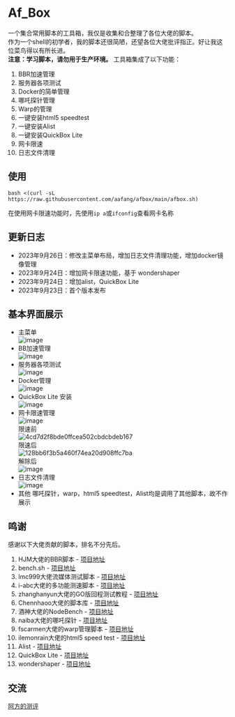 # Af_Box
一个集合常用脚本的工具箱，我仅是收集和合整理了各位大佬的脚本。  
作为一个shell的初学者，我的脚本还很简陋，还望各位大佬批评指正。好让我这位菜鸟得以有所长进。  
**注意：学习脚本，请勿用于生产环境。**
工具箱集成了以下功能：
1. BBR加速管理
2. 服务器各项测试
3. Docker的简单管理
4. 哪吒探针管理
5. Warp的管理
6. 一键安装html5 speedtest
7. 一键安装Alist
8. 一键安装QuickBox Lite
9. 网卡限速
10. 日志文件清理
## 使用
```
bash <(curl -sL https://raw.githubusercontent.com/aafang/afbox/main/afbox.sh)
```
在使用网卡限速功能时，先使用```ip a```或```ifconfig```查看网卡名称
## 更新日志
- 2023年9月26日：修改主菜单布局，增加日志文件清理功能，增加docker镜像管理
- 2023年9月24日：增加网卡限速功能，基于 wondershaper
- 2023年9月24日：增加alist，QuickBox Lite
- 2023年9月23日：首个版本发布
## 基本界面展示
- 主菜单  
![image](https://github.com/aafang/afbox/assets/145802153/1003c57c-2e58-4a3e-8cad-e1f8ef3cdacf)  
- BB加速管理  
![image](https://github.com/aafang/afbox/assets/145802153/1cdf8044-f52b-4d6a-93ad-999ed95e1b4d)
- 服务器各项测试  
![image](https://github.com/aafang/afbox/assets/145802153/cf33f8ec-210d-49de-b171-08bbf3183008)
- Docker管理  
![image](https://github.com/aafang/afbox/assets/145802153/913e7f31-adf1-44eb-91c5-5b5111d1b4f1)
- QuickBox Lite 安装  
![image](https://github.com/aafang/afbox/assets/145802153/ae784ba2-4f24-414a-8fd9-8a57e0f7f32f)
- 网卡限速管理  
![image](https://github.com/aafang/afbox/assets/145802153/9cb583e6-3882-4dd2-88d5-38c69e36eccb)  
限速前  
![4cd7d2f8bde0ffcea502cbdcbdeb167](https://github.com/aafang/afbox/assets/145802153/d26e09c9-a0ce-4ccc-bfd5-d1a5dae0b35a)  
限速后  
![128bb6f3b5a460f74ea20d908ffc7ba](https://github.com/aafang/afbox/assets/145802153/bf1bb521-a3e0-43e7-932f-2b1ae28fe841)  
解除后  
![image](https://github.com/aafang/afbox/assets/145802153/bc874578-b1e0-4c3d-a5d7-25a5da08fb10)
- 日志文件清理  
![image](https://github.com/aafang/afbox/assets/145802153/375aef17-2141-4e31-82ed-0ff2f2547a49)
- 其他
哪吒探针，warp，html5 speedtest，Alist均是调用了其他脚本，故不作展示
## 鸣谢
感谢以下大佬贡献的脚本，排名不分先后。  
1. HJM大佬的BBR脚本 - [项目地址](https://blog.ylx.me/archives/783.html)
2. bench.sh - [项目地址](https://bench.sh/)
3. lmc999大佬流媒体测试脚本 - [项目地址](https://github.com/lmc999/RegionRestrictionCheck)
4. i-abc大佬的多功能测速脚本 - [项目地址](https://github.com/i-abc/Speedtest)
5. zhanghanyun大佬的GO版回程测试教程 - [项目地址](https://github.com/zhanghanyun/backtrace)
6. Chennhaoo大佬的脚本库 - [项目地址](https://github.com/Chennhaoo/Shell_Bash)
7. 酒神大佬的NodeBench - [项目地址](https://www.nodeseek.com/post-11619-1)
8. naiba大佬的哪吒探针 - [项目地址](https://github.com/naiba/nezha)
9. fscarmen大佬的warp管理脚本 - [项目地址](https://gitlab.com/fscarmen/warp)
10. ilemonrain大佬的html5 speed test - [项目地址](https://hub.docker.com/r/ilemonrain/html5-speedtest/#!)
11. Alist - [项目地址](https://github.com/alist-org/alist)
12. QuickBox Lite - [项目地址](https://wiki.ptbox.dev/zh-Hans/)
13. wondershaper - [项目地址](https://github.com/magnific0/wondershaper)
## 交流
[阿方的测评](https://t.me/afangcp)

